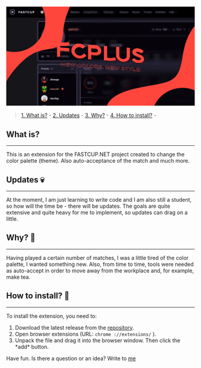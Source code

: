 ![FCPLUS](https://raw.githubusercontent.com/delirxgod/FCPlus/master/images/preview.png)

> [1. What is?](https://github.com/delirxgod/FCPlus#what-is) -
> [2. Updates](https://github.com/delirxgod/FCPlus#what-is) -
> [3. Why?](https://github.com/delirxgod/FCPlus#what-is) -
> [4. How to install?](https://github.com/delirxgod/FCPlus#what-is) -

## What is?
----------------------------------------
This is an extension for the FASTCUP.NET project created to change the color palette (theme). Also auto-acceptance of the match and much more.

## Updates :skull:
----------------------------------------
At the moment, I am just learning to write code and I am also still a student, so how will the time be - there will be updates. The goals are quite extensive and quite heavy for me to implement, so updates can drag on a little.

## Why? :woozy_face:
----------------------------------------
Having played a certain number of matches, I was a little tired of the color palette, I wanted something new. Also, from time to time, tools were needed as auto-accept in order to move away from the workplace and, for example, make tea.

## How to install? :hear_no_evil:
----------------------------------------
To install the extension, you need to:
1. Download the latest release from the [repository](https://github.com/delirxgod/FCPlus/releases).
2. Open browser extensions (URL:  `chrome ://extensions/` ).
3. Unpack the file and drag it into the browser window. Then click the \*add\* button.

Have fun. Is there a question or an idea? Write to [me](https://vk.com/d3lir)